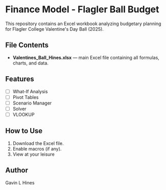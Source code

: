 # Finance Model - Flagler Ball Budget

This repository contains an Excel workbook analyzing budgetary planning for Flagler College Valentine's Day Ball (2025).

## File Contents
- **Valentines_Ball_Hines.xlsx** — main Excel file containing all formulas, charts, and data.

## Features
- [ ] What-If Analysis
- [ ] Pivot Tables
- [ ] Scenario Manager
- [ ] Solver
- [ ] VLOOKUP

## How to Use
1. Download the Excel file.
2. Enable macros (if any).
3. View at your leisure

## Author
Gavin L Hines
